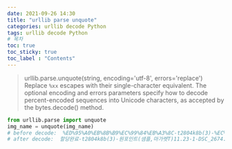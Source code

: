 ```yaml
---
date: 2021-09-26 14:30
title: "urllib parse unquote"
categories: urllib decode Python
tags: urllib decode Python
# 목차
toc: true  
toc_sticky: true 
toc_label : "Contents"
---
```



> urllib.parse.unquote(string, encoding='utf-8', errors='replace')  
> Replace `%xx` escapes with their single-character equivalent. The optional encoding and errors parameters specify how to decode percent-encoded sequences into Unicode characters, as accepted by the bytes.decode() method.

```py
from urllib.parse import unquote
img_name = unquote(img_name)
# before decode:  %ED%95%A0%EB%8B%B9%EC%99%84%EB%A3%8C-t2804k8b(3)-%EC%9B%90%ED%8F%AC%EC%9D%B8%ED%8A%B8(%EC%83%98%ED%94%8C,%EB%A7%88%EA%B0%80%EB%A0%9BT)11.23-1-DSC_2674.jpg
# after decode:  할당완료-t2804k8b(3)-원포인트(샘플,마가렛T)11.23-1-DSC_2674.jpg
```




